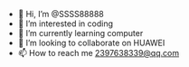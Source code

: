 - 👋 Hi, I’m @SSSS88888
- 👀 I’m interested in coding
- 🌱 I’m currently learning computer
- 💞️ I’m looking to collaborate on HUAWEI
- 📫 How to reach me 2397638339@qq.com

<!---
SSSS88888/SSSS88888 is a ✨ special ✨ repository because its `README.md` (this file) appears on your GitHub profile.
You can click the Preview link to take a look at your changes.
--->
